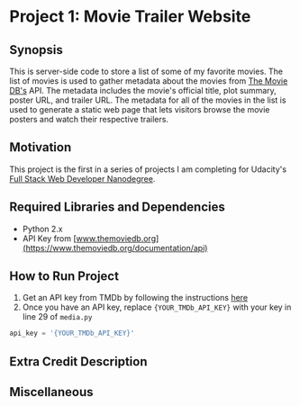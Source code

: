 # Project 1: Movie Trailer Website

## Synopsis

This is server-side code to store a list of some of my favorite movies. The list of movies is used to gather metadata about the movies from [The Movie DB's](https://www.themoviedb.org/) API. The metadata includes the movie's official title, plot summary, poster URL, and trailer URL. The metadata for all of the movies in the list is used to generate a static web page that lets visitors browse the movie posters and watch their respective trailers.

## Motivation

This project is the first in a series of projects I am completing for Udacity's [Full Stack Web Developer Nanodegree](https://www.udacity.com/course/full-stack-web-developer-nanodegree--nd004). 

## Required Libraries and Dependencies

* Python 2.x
* API Key from [www.themoviedb.org](https://www.themoviedb.org/documentation/api) 

## How to Run Project
1. Get an API key from TMDb by following the instructions [here](https://www.themoviedb.org/faq/api)
2. Once you have an API key, replace ```{YOUR_TMDb_API_KEY}``` with your key in line 29 of ```media.py```
```python
api_key = '{YOUR_TMDb_API_KEY}'
```



## Extra Credit Description



## Miscellaneous


